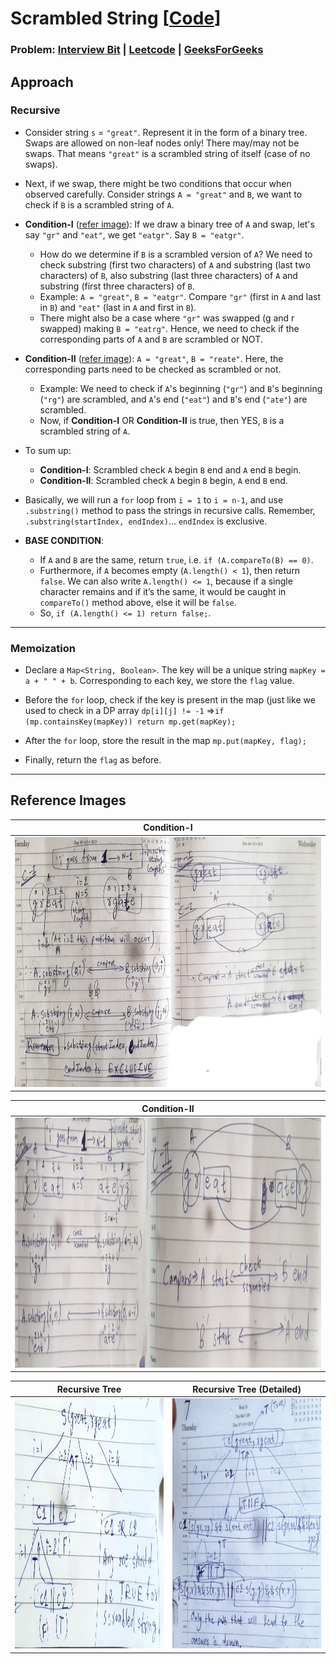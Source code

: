 # Scrambled String [[Code](https://github.com/AKR-2803/DSA-Declassified/blob/main/Problems/Dynamic%20Programming/Matrix%20Chain%20Multiplication%20(MCM)/codes/ScrambledString.java)]
### Problem: [Interview Bit](https://www.interviewbit.com/problems/scramble-string/) |  [Leetcode](https://leetcode.com/problems/scramble-string/description/) | [GeeksForGeeks](https://www.geeksforgeeks.org/problems/scrambled-string/1)

## Approach

### Recursive

- Consider string `s` = `"great"`. Represent it in the form of a binary tree. Swaps are allowed on non-leaf nodes only! There may/may not be swaps. That means `"great"` is a scrambled string of itself (case of no swaps).

- Next, if we swap, there might be two conditions that occur when observed carefully. Consider strings `A = "great"` and `B`, we want to check if `B` is a scrambled string of `A`.

- **Condition-I** ([refer image](https://github.com/AKR-2803/DSA-Declassified/blob/main/Problems/Dynamic%20Programming/Matrix%20Chain%20Multiplication%20(MCM)/04-Scrambled-String.md#reference-images)): If we draw a binary tree of `A` and swap, let's say `"gr"` and `"eat"`, we get `"eatgr"`. Say `B = "eatgr"`. 
  - How do we determine if `B` is a scrambled version of `A`? We need to check substring (first two characters) of `A` and substring (last two characters) of `B`, also substring (last three characters) of `A` and substring (first three characters) of `B`.
  - Example: `A = "great"`, `B = "eatgr"`. Compare `"gr"` (first in `A` and last in `B`) and `"eat"` (last in `A` and first in `B`).
  - There might also be a case where `"gr"` was swapped (g and r swapped) making `B = "eatrg"`. Hence, we need to check if the corresponding parts of `A` and `B` are scrambled or NOT.

- **Condition-II** ([refer image](https://github.com/AKR-2803/DSA-Declassified/blob/main/Problems/Dynamic%20Programming/Matrix%20Chain%20Multiplication%20(MCM)/04-Scrambled-String.md#reference-images)): `A = "great"`, `B = "reate"`. Here, the corresponding parts need to be checked as scrambled or not. 
  - Example: We need to check if `A`'s beginning (`"gr"`) and `B`'s beginning (`"rg"`) are scrambled, and `A`'s end (`"eat"`) and `B`'s end (`"ate"`) are scrambled.
  - Now, if **Condition-I** OR **Condition-II** is true, then YES, `B` is a scrambled string of `A`.

- To sum up:
  - **Condition-I**: Scrambled check `A` begin `B` end and `A` end `B` begin.
  - **Condition-II**: Scrambled check `A` begin `B` begin, `A` end `B` end.

- Basically, we will run a `for` loop from `i = 1` to `i = n-1`, and use `.substring()` method to pass the strings in recursive calls. Remember, `.substring(startIndex, endIndex)`... `endIndex` is exclusive.

- **BASE CONDITION**: 
  - If `A` and `B` are the same, return `true`, i.e. `if (A.compareTo(B) == 0)`.
  - Furthermore, if `A` becomes empty (`A.length() < 1`), then return `false`. We can also write `A.length() <= 1`, because if a single character remains and if it’s the same, it would be caught in `compareTo()` method above, else it will be `false`. 
  - So, `if (A.length() <= 1) return false;`.

___
### Memoization

- Declare a `Map<String, Boolean>`. The key will be a unique string `mapKey = a + " " + b`. Corresponding to each key, we store the `flag` value.

- Before the `for` loop, check if the key is present in the map (just like we used to check in a DP array `dp[i][j] != -1` =>`if (mp.containsKey(mapKey)) return mp.get(mapKey);`

- After the `for` loop, store the result in the map `mp.put(mapKey, flag);`

- Finally, return the `flag` as before.
___
## Reference Images

| Condition-I | 
| ------------------ |
| <img src="./images/Scrambled_Condition_1.png" height="400" width="950" alt="Screenshot"/> |

| Condition-II | 
| ------------------ |
| <img src="./images/Scrambled_Condition_2.png" height="400" width="950" alt="Screenshot"/> |

| Recursive Tree | Recursive Tree (Detailed) |
| ------------------ | ------------------ |
| <img src="./images/Scrambled_Recursive_Tree_2.jpg" height="400" width="465" alt="Screenshot"/> | <img src="./images/Scrambled_Recursive_Tree_1.jpg" height="400" width="465" alt="Screenshot"/> |

